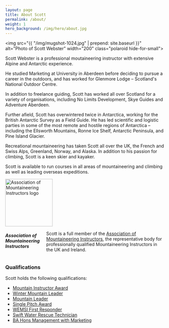 ```yaml
---
layout: page
title: About Scott
permalink: /about/
weight: 1
hero_background: /img/hero/about.jpg
---
```


<img src="{{ "/img/mugshot-1024.jpg" | prepend: site.baseurl }}" alt="Photo of Scott Webster" width="200" class="polaroid hide-for-small">

Scott Webster is a professional moutaineering instructor with extensive Alpine and Antarctic experience.

He studied Marketing at University in Aberdeen before deciding to pursue a career in the outdoors, and has worked for Glenmore Lodge – Scotland's National Outdoor Centre.

In addition to freelance guiding, Scott has worked all over Scotland for a variety of organisations, including No Limits Development, Skye Guides and Adventure Aberdeen.

Further afield, Scott has overwintered twice in Antarctica, working for the British Antarctic Survey as a Field Guide. He has led scientific and logistic parties in some of the most remote and hostile regions of Antarctica – including the Ellsworth Mountains, Ronne Ice Shelf, Antarctic Peninsula, and Pine Island Glacier.

Recreational mountaineering has taken Scott all over the UK, the French and Swiss Alps, Greenland, Norway, and Alaska.  In addition to his passion for climbing, Scott is a keen skier and kayaker.

Scott is available to run courses in all areas of mountaineering and climbing as well as leading overseas expeditions.

<div class="panel row">
  <div class="medium-4 columns">
  <a href="http://www.ami.org.uk"><img src="{{ "/img/logo/ami-logo.svg" | prepend: site.baseurl }}" width="150px" alt="Association of Mountaineering Instructors logo" class="img-center"></a>
  </div>
  <div class="medium-8 columns">
    <h5>Association of Mountaineering Instructors</h5>
    <p>Scott is a full member of the <a href="http://www.ami.org.uk">Association of Mountaineering Instructors</a>, the representative body for professionally qualified Mountaineering Instructors in the UK and Ireland.</p>
  </div>
</div>

### Qualifications

Scott holds the following qualifications:

* [Mountain Instructor Award](http://www.mountain-training.org/mountaineering/awards/mountaineering-instructor-award)
* [Winter Mountain Leader](http://www.mountain-training.org/walking/skills-and-awards/winter-mountain-leader)
* [Mountain Leader](http://www.mountain-training.org/walking/skills-and-awards/mountain-leader)
* [Single Pitch Award](http://www.mountain-training.org/climbing/awards/single-pitch-award)
* [WEMSI First Responder](http://www.wemsi-international.org/index.php/wilderness-first-responder)
* [Swift Water Rescue Technician](http://www.rescue3.co.uk/srt.htm)
* [BA Hons Management with Marketing](http://www.rgu.ac.uk/business-management-and-accounting/study-options/undergraduate/management-with-marketing)
